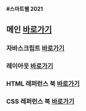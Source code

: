 
<b>#스마트웹 2021</b>

 ## 메인 <a href="https://wow2002r.github.io/dothome21">바로가기</a>

### 자바스크립트 <a href="https://wow2002r.github.io/dothome21/javascript/Javascript100.html">바로가기</a>

### 레이아웃  <a href="https://wow2002r.github.io/dothome21/layout/index.html">바로가기</a>

### HTML 레퍼런스 북  <a href="https://wow2002r.github.io/dothome21/javascript/refer-html/index.html">바로가기</a>

### CSS 레퍼런스 북  <a href="https://wow2002r.github.io/dothome21/javascript/refer-css/index.html">바로가기</a>
